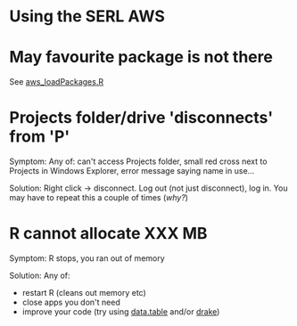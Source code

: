 # Using the SERL AWS

# May favourite package is not there

See [aws_loadPackages.R](../R/aws_loadPackages.R)

# Projects folder/drive 'disconnects' from 'P'

Symptom: Any of: can't access Projects folder, small red cross next to Projects in Windows Explorer, error message saying name in use...

Solution: Right click -> disconnect. Log out (not just disconnect), log in. You may have to repeat this a couple of times (*why?*)

# R cannot allocate XXX MB

Symptom: R stops, you ran out of memory

Solution: Any of:

 * restart R (cleans out memory etc)
 * close apps you don't need
 * improve your code (try using [data.table](https://rdatatable.gitlab.io/data.table/) and/or [drake](https://books.ropensci.org/drake/))
